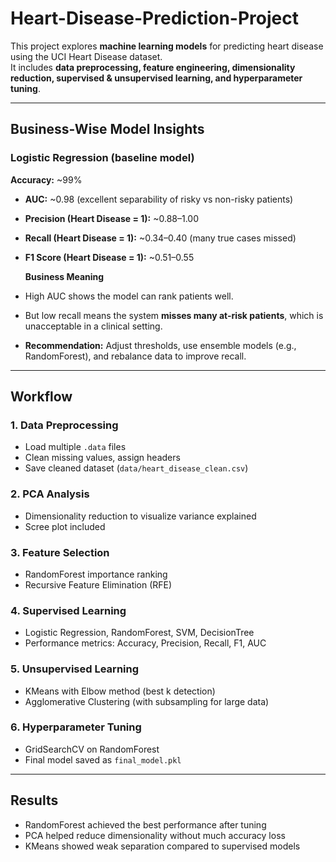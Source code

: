 # Heart-Disease-Prediction-Project
This project explores **machine learning models** for predicting heart disease using the UCI Heart Disease dataset.  
It includes **data preprocessing, feature engineering, dimensionality reduction, supervised & unsupervised learning, and hyperparameter tuning**.

---
## Business-Wise Model Insights

### Logistic Regression (baseline model)
  **Accuracy:** ~99%  
- **AUC:** ~0.98 (excellent separability of risky vs non-risky patients)  
- **Precision (Heart Disease = 1):** ~0.88–1.00  
- **Recall (Heart Disease = 1):** ~0.34–0.40 (many true cases missed)  
- **F1 Score (Heart Disease = 1):** ~0.51–0.55  

  **Business Meaning** 
- High AUC shows the model can rank patients well.  
- But low recall means the system **misses many at-risk patients**, which is unacceptable in a clinical setting.  
- **Recommendation:** Adjust thresholds, use ensemble models (e.g., RandomForest), and rebalance data to improve recall.  

---

## Workflow
### 1. Data Preprocessing
- Load multiple `.data` files
- Clean missing values, assign headers
- Save cleaned dataset (`data/heart_disease_clean.csv`)

### 2. PCA Analysis
- Dimensionality reduction to visualize variance explained
- Scree plot included

### 3. Feature Selection
- RandomForest importance ranking
- Recursive Feature Elimination (RFE)

### 4. Supervised Learning
- Logistic Regression, RandomForest, SVM, DecisionTree
- Performance metrics: Accuracy, Precision, Recall, F1, AUC

### 5. Unsupervised Learning
- KMeans with Elbow method (best k detection)
- Agglomerative Clustering (with subsampling for large data)

### 6. Hyperparameter Tuning
- GridSearchCV on RandomForest
- Final model saved as `final_model.pkl`

---

## Results
- RandomForest achieved the best performance after tuning  
- PCA helped reduce dimensionality without much accuracy loss  
- KMeans showed weak separation compared to supervised models  
